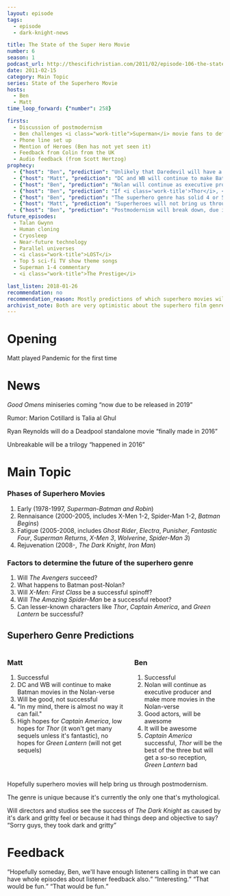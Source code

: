 ```yaml
---
layout: episode
tags:
  - episode
  - dark-knight-news 

title: The State of the Super Hero Movie
number: 6
season: 1
podcast_url: http://thescifichristian.com/2011/02/episode-106-the-state-of-the-super-hero-movie/
date: 2011-02-15
category: Main Topic
series: State of the Superhero Movie
hosts:
  - Ben
  - Matt
time_loop_forward: {"number": 258}

firsts: 
  - Discussion of postmodernism
  - Ben challenges <i class="work-title">Superman</i> movie fans to defend the film
  - Phone line set up
  - Mention of Heroes (Ben has not yet seen it) 
  - Feedback from Colin from the UK
  - Audio feedback (from Scott Hertzog)
prophecy: 
  - {"host": "Ben", "prediction": "Unlikely that Daredevil will have a big screen comeback", "veracity": true, "comments": "Although he will have a Netflix series that both hosts will enjoy."}
  - {"host": "Matt", "prediction": "DC and WB will continue to make Batman movies in the Nolan-verse", "veracity": false, "comments": ""}
  - {"host": "Ben", "prediction": "Nolan will continue as executive producer and make more movies in the Nolan-verse", "veracity": false, "comments": "Half correct: Nolan was the executive producer for <i class='work-title'>Batman v Superman</i> and <i class='work-title'>Justice League</i>"}
  - {"host": "Ben", "prediction": "If <i class='work-title'>Thor</i>, <i class='work-title'>Captain America</i>, and <i class='work-title'>Green Lantern</i> get negative or lukewarm responses it will bring on another period of superhero fatigue.", "veracity": true, "comments": "<i class='work-title'>Thor</i> and <i class='work-title'>Captain America</i> got generally positive responses, but I will count this as true because it was true for Ben personally."}
  - {"host": "Ben", "prediction": "The superhero genre has solid 4 or 5 years, then another major franchise will need to emerge.", "veracity": false, "comments": "As of 2018, Marvel is still the premier superhero franchise and has shown no signs of slowing down."}
  - {"host": "Matt", "prediction": "Superheroes will not bring us through postmodernism; <i class='work-title'>Watchmen</i> is a good reflection of the culture.", "veracity": true, "comments": "Looks like this will be correct"}
  - {"host": "Ben", "prediction": "Postmodernism will break down, due in part to superhero films", "veracity": false, "comments": "Has not happened yet, and Ben now wants no more superhero movies, so maybe was too optimistic."}
future_episodes: 
  - Talan Gwynn
  - Human cloning
  - Cryosleep
  - Near-future technology
  - Parallel universes
  - <i class="work-title">LOST</i>
  - Top 5 sci-fi TV show theme songs
  - Superman 1-4 commentary
  - <i class="work-title">The Prestige</i>

last_listen: 2018-01-26
recommendation: no
recommendation_reason: Mostly predictions of which superhero movies will be good.
archivist_note: Both are very optimistic about the superhero film genre, Ben even more so than Matt.
---
```

# Opening
Matt played Pandemic for the first time

# News
<i class="work-title">Good Omens</i> miniseries coming <q class="archivist inline">now due to be released in 2019</q>

Rumor: Marion Cotillard is Talia al Ghul

Ryan Reynolds will do a Deadpool standalone movie <q class="archivist inline">finally made in 2016</q>

Unbreakable will be a trilogy <q class="archivist inline">happened in 2016</q>

# Main Topic

### Phases of Superhero Movies

1. Early (1978-1997, <i class="work-title">Superman</i>-<i class="work-title">Batman and Robin</i>)
2. Rennaisance (2000-2005, includes X-Men 1-2, Spider-Man 1-2, <i class="work-title">Batman Begins</i>)
3. Fatigue (2005-2008, includes <i class="work-title">Ghost Rider</i>, <i class="work-title">Electra</i>, <i class="work-title">Punisher</i>, <i class="work-title">Fantastic Four</i>, <i class="work-title">Superman Returns</i>, <i class="work-title">X-Men 3</i>, <i class="work-title">Wolverine</i>, <i class="work-title">Spider-Man 3</i>)
4. Rejuvenation (2008-, <i class="work-title">The Dark Knight</i>, <i class="work-title">Iron Man</i>)

### Factors to determine the future of the superhero genre

1. Will <i class="work-title">The Avengers</i> succeed?
2. What happens to Batman post-Nolan?
3. Will <i class="work-title">X-Men: First Class</i> be a successful spinoff?
4. Will <i class="work-title">The Amazing Spider-Man</i> be a successful reboot?
5. Can lesser-known characters like <i class="work-title">Thor</i>, <i class="work-title">Captain America</i>, and <i class="work-title">Green Lantern</i> be successful? 

<div class="top-five">
  <h2 class="has-text-centered">Superhero Genre Predictions</h2>
  <div class="columns">
    <div class="column ben">
      <h3>Matt</h3>
      <ol>
        <li>Successful
        <li>DC and WB will continue to make Batman movies in the Nolan-verse 
        <li>Will be good, not successful
        <li>"In my mind, there is almost no way it can fail."
        <li>High hopes for <i class="work-title">Captain America</i>, low hopes for <i class="work-title">Thor</i> (it won't get many sequels unless it's fantastic), no hopes for <i class="work-title">Green Lantern</i> (will not get sequels)
      </ol>
    </div>
    <div class="column matt">
      <h3>Ben</h3>
      <ol>
        <li>Successful
        <li>Nolan will continue as executive producer and make more movies in the Nolan-verse
        <li>Good actors, will be awesome
        <li>It will be awesome
        <li><i class="work-title">Captain America</i> successful, <i class="work-title">Thor</i> will be the best of the three but will get a so-so reception, <i class="work-title">Green Lantern</i> bad
      </ol>
    </div>
  </div>
</div>

Hopefully superhero movies will help bring us through postmodernism.

The genre is unique because it's currently the only one that's mythological.

Will directors and studios see the success of <i class="work-title">The Dark Knight</i> as caused by it's dark and gritty feel or because it had things deep and objective to say? <q class="archivist inline">Sorry guys, they took dark and gritty</q>

# Feedback

<div class="quote">
  <q class="matt">Hopefully someday, Ben, we'll have enough listeners calling in that we can have whole episodes about listener feedback also.</q>
  <q class="ben">Interesting.</q>
  <q class="matt">That would be fun.</q>
  <q class="ben">That would be fun.</q>
</div>